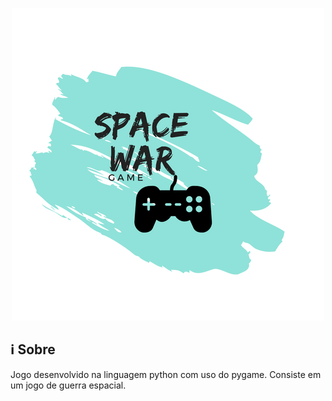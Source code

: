 <p align="center"><a href="image" target="_blank"><img width="500"src="logo/game.png"></a></p>

## ℹ️ Sobre

Jogo desenvolvido na linguagem python com uso do pygame. Consiste em um jogo de guerra espacial.
